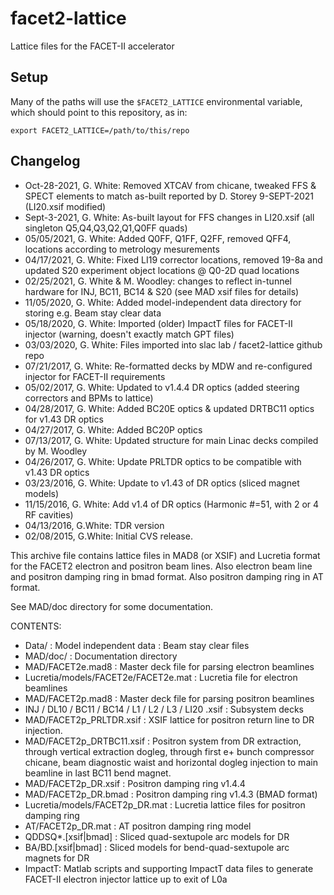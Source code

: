 # facet2-lattice
Lattice files for the FACET-II accelerator

## Setup 

Many of the paths will use the `$FACET2_LATTICE` environmental variable, which should point to this repository, as in:

`export FACET2_LATTICE=/path/to/this/repo`




## Changelog 

* Oct-28-2021, G. White: Removed XTCAV from chicane, tweaked FFS & SPECT elements to match as-built reported by D. Storey 9-SEPT-2021 (LI20.xsif modified)
* Sept-3-2021, G. White: As-built layout for FFS changes in LI20.xsif (all singleton Q5,Q4,Q3,Q2,Q1,Q0FF quads)
* 05/05/2021, G. White: Added Q0FF, Q1FF, Q2FF, removed QFF4, locations according to metrology mesurements
* 04/17/2021, G. White: Fixed LI19 corrector locations, removed 19-8a and updated S20 experiment object locations @ Q0-2D quad locations
* 02/25/2021, G. White & M. Woodley: changes to reflect in-tunnel hardware for INJ, BC11, BC14 & S20 (see MAD xsif files for details)
* 11/05/2020, G. White: Added model-independent data directory for storing e.g. Beam stay clear data
* 05/18/2020, G. White: Imported (older) ImpactT files for FACET-II injector (warning, doesn't exactly match GPT files)
* 03/03/2020, G. White: Files imported into slac lab / facet2-lattice github repo
* 07/21/2017, G. White: Re-formatted decks by MDW and re-configured injector for FACET-II requirements
* 05/02/2017, G. White: Updated to v1.4.4 DR optics (added steering correctors and BPMs to lattice)
* 04/28/2017, G. White: Added BC20E optics & updated DRTBC11 optics for v1.43 DR optics
* 04/27/2017, G. White: Added BC20P optics
* 07/13/2017, G. White: Updated structure for main Linac decks compiled by M. Woodley
* 04/26/2017, G. White: Update PRLTDR optics to be compatible with v1.43 DR optics
* 03/23/2016, G. White: Update to v1.43 of DR optics (sliced magnet models)
* 11/15/2016, G. White: Add v1.4 of DR optics (Harmonic #=51, with 2 or 4 RF cavities)
* 04/13/2016, G.White: TDR version
* 02/08/2015, G.White: Initial CVS release.

This archive file contains lattice files in MAD8 (or XSIF) and Lucretia format for the FACET2 electron and positron beam lines.
Also electron beam line and positron damping ring in bmad format.
Also positron damping ring in AT format.

See MAD/doc directory for some documentation.

CONTENTS:
* Data/ : Model independent data : Beam stay clear files
* MAD/doc/ : Documentation directory
* MAD/FACET2e.mad8 : Master deck file for parsing electron beamlines
* Lucretia/models/FACET2e/FACET2e.mat : Lucretia file for electron beamlines
* MAD/FACET2p.mad8 : Master deck file for parsing positron beamlines
*   INJ / DL10 / BC11 / BC14 / L1 / L2 / L3 / LI20 .xsif : Subsystem decks
* MAD/FACET2p_PRLTDR.xsif : XSIF lattice for positron return line to DR injection.
* MAD/FACET2p_DRTBC11.xsif : Positron system from DR extraction, through vertical extraction
                        dogleg, through first e+ bunch compressor chicane, beam diagnostic
                        waist and horizontal dogleg injection to main beamline in last
                        BC11 bend magnet.
* MAD/FACET2p_DR.xsif : Positron damping ring v1.4.4
* MAD/FACET2p_DR.bmad : Positron damping ring v1.4.3 (BMAD format)
* Lucretia/models/FACET2p_DR.mat : Lucretia lattice files for positron damping ring
* AT/FACET2p_DR.mat : AT positron damping ring model
* QDDSQ*.[xsif|bmad] : Sliced quad-sextupole arc models for DR
* BA/BD.[xsif|bmad] : Sliced models for bend-quad-sextupole arc magnets for DR
* ImpactT: Matlab scripts and supporting ImpactT data files to generate FACET-II electron injector lattice up to exit of L0a
